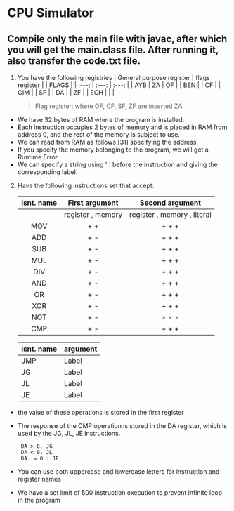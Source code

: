# CPU Simulator
## Compile only the main file with javac, after which you will get the main.class file. After running it, also transfer the code.txt file.

1. You have the following registries 
   | General purpose register | flags register | | FLAGS |
    | :---: | :---: |  :---: |
    | AYB  | ZA    |  OF     |
    | BEN  |       |  CF     |
    | GIM  |       |  SF     |
    |  DA  |       |  ZF     |
    |  ECH |       |         |
   
   
    > Flag register: where OF, CF, SF, ZF are inserted
            ZA
+ We have 32 bytes of RAM where the program is installed.
+ Each instruction occupies 2 bytes of memory and is placed in RAM from address 0, and the rest of the memory is subject to use.
+ We can read from RAM as follows [31] specifying the address.
+ If you specify the memory belonging to the program, we will get a Runtime Error
+ We can specify a string using ':' before the instruction and giving the corresponding label.

2. Have the following instructions set that accept:

    | isnt. name | First argument | Second argument |
    |        :---: |     :---:      |         :---:   |
    |    | register , memory  | register , memory , literal   |
    | MOV   | +  +  | + + +   |
   | ADD   | + -  | + + +   |
   | SUB    | +  -  | + + +   |
   | MUL   | +  -  | + + +   |
   | DIV   | +  -  | + + +   |
   | AND   | +  -  | + + +   |
   | OR   | +  -  | + + +   |
   | XOR  | +  -  |+ + +    |
   | NOT | +  -  | - - -    |
   | CMP    | +  -  | + + +   |
   
   | isnt. name  | argument |
    | ------------- | ------------- |
    | JMP  | Label  |
    | JG  | Label  |
   | JL  | Label  |
   | JE  | Label  |

+ the value of these operations is stored in the first register
+ The response of the CMP operation is stored in the DA register, which is used by the JG, JL, JE instructions.
  
       DA > 0։ JG 
       DA < 0։ JԼ 
       DA  = 0 : JE
+ You can use both uppercase and lowercase letters for instruction and register names
+ We have a set limit of 500 instruction execution to prevent infinite loop in the program

